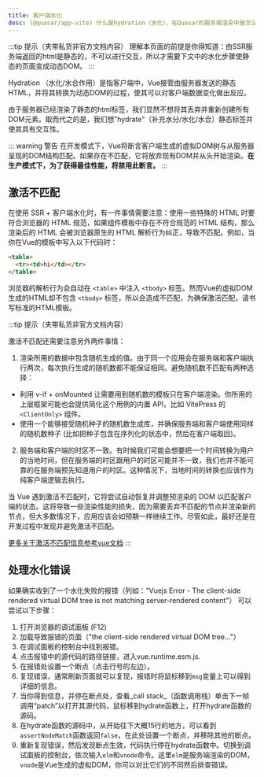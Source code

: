 ```yaml
---
title: 客户端水化
desc: (@quasar/app-vite) 什么是hydration（水化），在Quasar的服务端渲染中是怎么进行hydration（水化）的。
---
```


:::tip 提示（夹带私货非官方文档内容）
理解本页面的前提是你得知道：由SSR服务端返回的html是静态的，不可以进行交互，所以才需要下文中的水化步骤使静态的页面变成动态DOM。
:::


Hydration （水化/水合作用）是指客户端中，Vue接管由服务器发送的静态HTML，并将其转换为动态DOM的过程，使其可以对客户端数据变化做出反应。

由于服务器已经渲染了静态的html标签，我们显然不想将其丢弃并重新创建所有DOM元素。取而代之的是，我们想"hydrate"（补充水分/水化/水合）静态标签并使其具有交互性。

::: warning 警告
在开发模式下，Vue将断言客户端生成的虚拟DOM树与从服务器呈现的DOM结构匹配。如果存在不匹配，它将放弃现有DOM并从头开始渲染。**在生产模式下，为了获得最佳性能，将禁用此断言。**
:::

## 激活不匹配

在使用 SSR + 客户端水化时，有一件事情需要注意：使用一些特殊的 HTML 时要符合浏览器的 HTML 规范，如果组件模板中存在不符合规范的 HTML 结构，那么渲染后的 HTML 会被浏览器原生的 HTML 解析行为纠正，导致不匹配。例如，当你在Vue的模板中写入以下代码时：

```html
<table>
  <tr><td>hi</td></tr>
</table>
```

浏览器的解析行为会自动在 `<table>` 中注入 `<tbody>` 标签。然而Vue的虚拟DOM生成的HTML却不包含 `<tbody>` 标签，所以会造成不匹配，为确保激活匹配，请书写标准的HTML模板。

:::tip 提示（夹带私货非官方文档内容）

激活不匹配还需要注意另外两件事情：
1. 渲染所用的数据中包含随机生成的值。由于同一个应用会在服务端和客户端执行两次，每次执行生成的随机数都不能保证相同。避免随机数不匹配有两种选择：
  * 利用 v-if + onMounted 让需要用到随机数的模板只在客户端渲染。你所用的上层框架可能也会提供简化这个用例的内置 API，比如 VitePress 的 `<ClientOnly>` 组件。
  * 使用一个能够接受随机种子的随机数生成库，并确保服务端和客户端使用同样的随机数种子 (比如把种子包含在序列化的状态中，然后在客户端取回)。
2. 服务端和客户端的时区不一致。有时候我们可能会想要把一个时间转换为用户的当地时间，但在服务端的时区跟用户的时区可能并不一致，我们也并不能可靠的在服务端预先知道用户的时区。这种情况下，当地时间的转换也应该作为纯客户端逻辑去执行。

当 Vue 遇到激活不匹配时，它将尝试自动恢复并调整预渲染的 DOM 以匹配客户端的状态。这将导致一些渲染性能的损失，因为需要丢弃不匹配的节点并渲染新的节点，但大多数情况下，应用应该会如预期一样继续工作。尽管如此，最好还是在开发过程中发现并避免激活不匹配。

[更多关于激活不匹配信息参考vue文档](https://cn.vuejs.org/guide/scaling-up/ssr.html#hydration-mismatch)
:::

## 处理水化错误

如果确实收到了一个水化失败的报错（列如："Vuejs Error - The client-side rendered virtual DOM tree is not matching server-rendered content"）
可以尝试以下步骤：

1. 打开浏览器的调试面板 (F12)
2. 加载导致报错的页面（"the client-side rendered virtual DOM tree..."）
3. 在调试面板的控制台中找到报错。
4. 点击报错中的源代码的路径链接，进入vue.runtime.esm.js.
5. 在报错处设置一个断点（点击行号的左边）。
6. 复现错误，通常刷新页面就可以复现，报错时将鼠标移到`msg`变量上可以得到详细的信息。
7. 当你得到信息，并停在断点处，查看_call stack_（函数调用栈）单击下一帧调用“patch”以打开其源代码，鼠标移到hydrate函数上，打开hydrate函数的源码。
8. 在hydrate函数的源码中，从开始往下大概15行的地方，可以看到`assertNodeMatch`函数返回`false`，在此处设置一个断点，并移除其他的断点。
9. 重新复现错误，然后发现断点生效，代码执行停在hydrate函数中。切换到调试面板的控制台，依次输入`elm`和`vnode`命令。这里`elm`是服务端渲染的DOM，`vnode`是Vue生成的虚拟DOM，你可以对比它们的不同然后排查错误。
